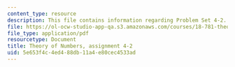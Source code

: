 ```yaml
---
content_type: resource
description: This file contains information regarding Problem Set 4-2.
file: https://ol-ocw-studio-app-qa.s3.amazonaws.com/courses/18-781-theory-of-numbers-spring-2012/5e653f4c4ed488db11a4e80cec4533ad_MIT18_781S12_pset4-2.pdf
file_type: application/pdf
resourcetype: Document
title: Theory of Numbers, assignment 4-2
uid: 5e653f4c-4ed4-88db-11a4-e80cec4533ad
---
```

